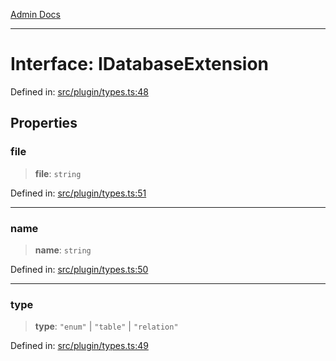 [Admin Docs](/)

***

# Interface: IDatabaseExtension

Defined in: [src/plugin/types.ts:48](https://github.com/Sourya07/talawa-api/blob/2dc82649c98e5346c00cdf926fe1d0bc13ec1544/src/plugin/types.ts#L48)

## Properties

### file

> **file**: `string`

Defined in: [src/plugin/types.ts:51](https://github.com/Sourya07/talawa-api/blob/2dc82649c98e5346c00cdf926fe1d0bc13ec1544/src/plugin/types.ts#L51)

***

### name

> **name**: `string`

Defined in: [src/plugin/types.ts:50](https://github.com/Sourya07/talawa-api/blob/2dc82649c98e5346c00cdf926fe1d0bc13ec1544/src/plugin/types.ts#L50)

***

### type

> **type**: `"enum"` \| `"table"` \| `"relation"`

Defined in: [src/plugin/types.ts:49](https://github.com/Sourya07/talawa-api/blob/2dc82649c98e5346c00cdf926fe1d0bc13ec1544/src/plugin/types.ts#L49)

